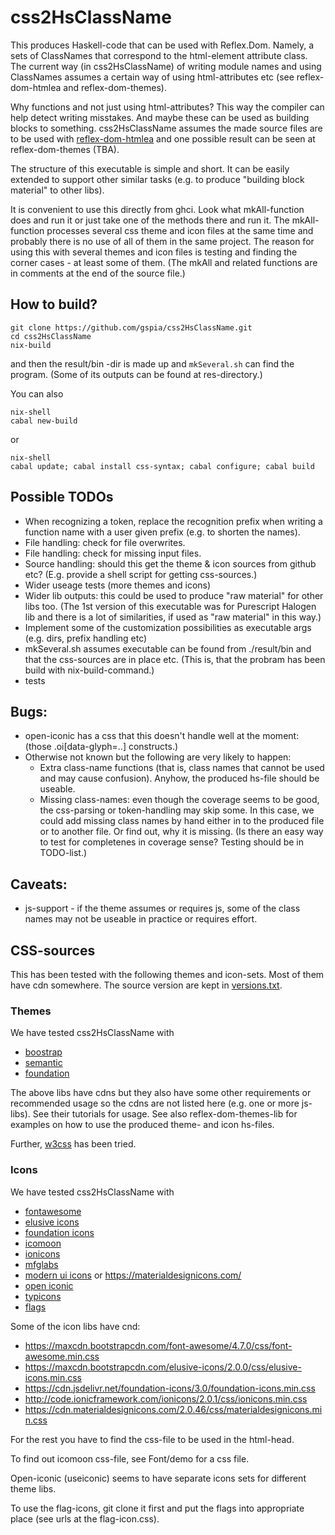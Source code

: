 
# css2HsClassName

This produces Haskell-code that can be used with Reflex.Dom. Namely, a sets
of ClassNames that correspond to the html-element attribute class.
The current way (in css2HsClassName) of writing module names and using 
ClassNames assumes a certain way of using html-attributes etc (see 
reflex-dom-htmlea and reflex-dom-themes).

Why functions and not just using html-attributes? This way the compiler
can help detect writing misstakes. And maybe these can be used as building
blocks to something. css2HsClassName assumes the made source files
are to be used with
[reflex-dom-htmlea](https://github.com/gspia/reflex-dom-htmlea)
and one possible result can be seen at
reflex-dom-themes (TBA).

The structure of this executable is simple and short. It can be easily 
extended to support other similar tasks (e.g. to produce "building block
material" to other libs).

It is convenient to use this directly from ghci. Look what mkAll-function 
does and run it or just take one of the methods there and run it. The 
mkAll-function processes several css theme and icon files at the same time 
and probably there is no use of all of them in the same project. The reason 
for using this with several themes and icon files is testing and finding 
the corner cases - at least some of them. (The mkAll and related functions
are in comments at the end of the source file.)

## How to build?

```
git clone https://github.com/gspia/css2HsClassName.git
cd css2HsClassName
nix-build
```
and then the result/bin -dir is made up and `mkSeveral.sh` can find the 
program. (Some of its outputs can be found at res-directory.)

You can also 
```
nix-shell
cabal new-build
```
or
```
nix-shell
cabal update; cabal install css-syntax; cabal configure; cabal build
```



## Possible TODOs
  * When recognizing a token, replace the recognition prefix when writing
    a function name with a user given prefix (e.g. to shorten the names).
  * File handling: check for file overwrites.
  * File handling: check for missing input files.
  * Source handling: should this get the theme & icon sources from github etc?
    (E.g. provide a shell script for getting css-sources.)
  * Wider useage tests (more themes and icons)
  * Wider lib outputs: this could be used to produce "raw material" for other
    libs too. (The 1st version of this executable was for Purescript Halogen 
    lib and there is a lot of similarities, if used as "raw material" in this
    way.)
  * Implement some of the customization possibilities as executable args
    (e.g. dirs, prefix handling etc)
  * mkSeveral.sh assumes executable can be found from ./result/bin and 
    that the css-sources are in place etc. (This is, that the probram
    has been build with nix-build-command.)
  * tests

## Bugs:
  * open-iconic has a css that this doesn't handle well at the moment:
    (those .oi[data-glyph=..] constructs.)
  * Otherwise not known but the following are very likely to happen:
     * Extra class-name functions (that is, class names that cannot be used
       and may cause confusion). Anyhow, the produced hs-file should be
       useable.
     * Missing class-names: even though the coverage seems to be good, the
       css-parsing or token-handling may skip some.
       In this case, we could add missing class names by hand either in to
       the produced file or to another file. Or find out, why it is missing.
       (Is there an easy way to test for completenes in coverage sense? Testing
       should be in TODO-list.)

## Caveats:
  * js-support - if the theme assumes or requires js, some of the class names
    may not be useable in practice or requires effort.


## CSS-sources

This has been tested with the following themes and icon-sets. Most of them have 
cdn somewhere. The source version are kept in 
[versions.txt](https://github.com/gspia/css2HsClassName/blob/master/versions.txt).

### Themes

We have tested css2HsClassName with
* [boostrap](http://getbootstrap.com/)
* [semantic](https://semantic-ui.com/)
* [foundation](http://foundation.zurb.com/)

The above libs have cdns but they also have some other requirements or recommended
usage so the cdns are not listed here (e.g. one or more js-libs). 
See their tutorials for usage. 
See also reflex-dom-themes-lib for examples on how to use the produced 
theme- and icon hs-files.

Further, [w3css](https://www.w3schools.com/w3css/default.asp) has been tried.

### Icons
We have tested css2HsClassName with
* [fontawesome](http://fontawesome.io/icons/)
* [elusive icons](http://elusiveicons.com/)
* [foundation icons](http://zurb.com/playground/foundation-icons)
* [icomoon](https://icomoon.io/)
* [ionicons](http://ionicons.com/)
* [mfglabs](https://mfglabs.github.io/mfglabs-iconset/)
* [modern ui icons](http://modernuiicons.com/)   or  https://materialdesignicons.com/
* [open iconic](https://useiconic.com/open)
* [typicons](http://www.typicons.com/)
* [flags](https://github.com/lipis/flag-icon-css)

Some of the icon libs have cnd:
* https://maxcdn.bootstrapcdn.com/font-awesome/4.7.0/css/font-awesome.min.css
* https://maxcdn.bootstrapcdn.com/elusive-icons/2.0.0/css/elusive-icons.min.css
* https://cdn.jsdelivr.net/foundation-icons/3.0/foundation-icons.min.css
* http://code.ionicframework.com/ionicons/2.0.1/css/ionicons.min.css
* https://cdn.materialdesignicons.com/2.0.46/css/materialdesignicons.min.css

For the rest you have to find the css-file to be used in the html-head.

To find out icomoon css-file, see Font/demo for a css file.

Open-iconic (useiconic) seems to have separate icons sets for different 
theme libs.

To use the flag-icons, git clone it first and put the flags into 
appropriate place (see urls at the flag-icon.css).


